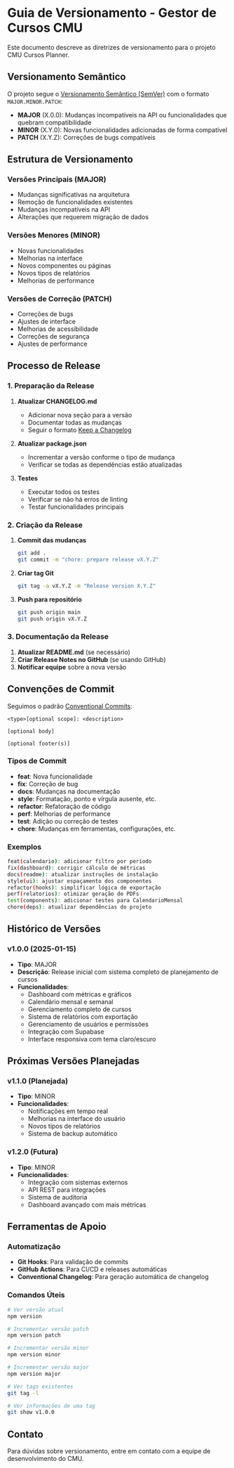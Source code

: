 # Guia de Versionamento - Gestor de Cursos CMU

Este documento descreve as diretrizes de versionamento para o projeto CMU Cursos Planner.

## Versionamento Semântico

O projeto segue o [Versionamento Semântico (SemVer)](https://semver.org/lang/pt-BR/) com o formato `MAJOR.MINOR.PATCH`:

- **MAJOR** (X.0.0): Mudanças incompatíveis na API ou funcionalidades que quebram compatibilidade
- **MINOR** (X.Y.0): Novas funcionalidades adicionadas de forma compatível
- **PATCH** (X.Y.Z): Correções de bugs compatíveis

## Estrutura de Versionamento

### Versões Principais (MAJOR)
- Mudanças significativas na arquitetura
- Remoção de funcionalidades existentes
- Mudanças incompatíveis na API
- Alterações que requerem migração de dados

### Versões Menores (MINOR)
- Novas funcionalidades
- Melhorias na interface
- Novos componentes ou páginas
- Novos tipos de relatórios
- Melhorias de performance

### Versões de Correção (PATCH)
- Correções de bugs
- Ajustes de interface
- Melhorias de acessibilidade
- Correções de segurança
- Ajustes de performance

## Processo de Release

### 1. Preparação da Release

1. **Atualizar CHANGELOG.md**
   - Adicionar nova seção para a versão
   - Documentar todas as mudanças
   - Seguir o formato [Keep a Changelog](https://keepachangelog.com/pt-BR/1.0.0/)

2. **Atualizar package.json**
   - Incrementar a versão conforme o tipo de mudança
   - Verificar se todas as dependências estão atualizadas

3. **Testes**
   - Executar todos os testes
   - Verificar se não há erros de linting
   - Testar funcionalidades principais

### 2. Criação da Release

1. **Commit das mudanças**
   ```bash
   git add .
   git commit -m "chore: prepare release vX.Y.Z"
   ```

2. **Criar tag Git**
   ```bash
   git tag -a vX.Y.Z -m "Release version X.Y.Z"
   ```

3. **Push para repositório**
   ```bash
   git push origin main
   git push origin vX.Y.Z
   ```

### 3. Documentação da Release

1. **Atualizar README.md** (se necessário)
2. **Criar Release Notes no GitHub** (se usando GitHub)
3. **Notificar equipe** sobre a nova versão

## Convenções de Commit

Seguimos o padrão [Conventional Commits](https://www.conventionalcommits.org/pt-br/):

```
<type>[optional scope]: <description>

[optional body]

[optional footer(s)]
```

### Tipos de Commit

- **feat**: Nova funcionalidade
- **fix**: Correção de bug
- **docs**: Mudanças na documentação
- **style**: Formatação, ponto e vírgula ausente, etc.
- **refactor**: Refatoração de código
- **perf**: Melhorias de performance
- **test**: Adição ou correção de testes
- **chore**: Mudanças em ferramentas, configurações, etc.

### Exemplos

```bash
feat(calendario): adicionar filtro por período
fix(dashboard): corrigir cálculo de métricas
docs(readme): atualizar instruções de instalação
style(ui): ajustar espaçamento dos componentes
refactor(hooks): simplificar lógica de exportação
perf(relatorios): otimizar geração de PDFs
test(components): adicionar testes para CalendarioMensal
chore(deps): atualizar dependências do projeto
```

## Histórico de Versões

### v1.0.0 (2025-01-15)
- **Tipo**: MAJOR
- **Descrição**: Release inicial com sistema completo de planejamento de cursos
- **Funcionalidades**:
  - Dashboard com métricas e gráficos
  - Calendário mensal e semanal
  - Gerenciamento completo de cursos
  - Sistema de relatórios com exportação
  - Gerenciamento de usuários e permissões
  - Integração com Supabase
  - Interface responsiva com tema claro/escuro

## Próximas Versões Planejadas

### v1.1.0 (Planejada)
- **Tipo**: MINOR
- **Funcionalidades**:
  - Notificações em tempo real
  - Melhorias na interface do usuário
  - Novos tipos de relatórios
  - Sistema de backup automático

### v1.2.0 (Futura)
- **Tipo**: MINOR
- **Funcionalidades**:
  - Integração com sistemas externos
  - API REST para integrações
  - Sistema de auditoria
  - Dashboard avançado com mais métricas

## Ferramentas de Apoio

### Automatização
- **Git Hooks**: Para validação de commits
- **GitHub Actions**: Para CI/CD e releases automáticas
- **Conventional Changelog**: Para geração automática de changelog

### Comandos Úteis

```bash
# Ver versão atual
npm version

# Incrementar versão patch
npm version patch

# Incrementar versão minor
npm version minor

# Incrementar versão major
npm version major

# Ver tags existentes
git tag -l

# Ver informações de uma tag
git show v1.0.0
```

## Contato

Para dúvidas sobre versionamento, entre em contato com a equipe de desenvolvimento do CMU.
